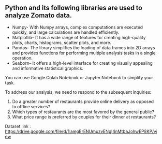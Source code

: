 ## Python and its following libraries are used to analyze Zomato data.


- Numpy- With Numpy arrays, complex computations are executed quickly, and large calculations are handled efficiently.
- Matplotlib– It has a wide range of features for creating high-quality plots, charts, histograms, scatter plots, and more.
- Pandas– The library simplifies the loading of data frames into 2D arrays and provides functions for performing multiple analysis tasks in a single operation.
- Seaborn– It offers a high-level interface for creating visually appealing and informative statistical graphics. 

You can use Google Colab Notebook or Jupyter Notebook to simplify your task.

To address our analysis, we need to respond to the subsequent inquiries:

1. Do a greater number of restaurants provide online delivery as opposed to offline services?
2. Which types of restaurants are the most favored by the general public?
3. What price range is preferred by couples for their dinner at restaurants?

Dataset link : https://drive.google.com/file/d/1lamgErENUmuzvENgl4nMtbaJohwEP8KP/view
